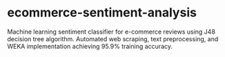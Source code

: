 # ecommerce-sentiment-analysis
Machine learning sentiment classifier for e-commerce reviews using J48 decision tree algorithm. Automated web scraping, text preprocessing, and WEKA implementation achieving 95.9% training accuracy.
